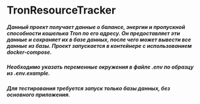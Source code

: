 <h1>TronResourceTracker</h1>

<h5>Данный проект получает данные о балансе, энергии и пропускной способности кошелька Tron по его адресу. 
  Он предоставляет эти данные и сохраняет их в базе данных, после чего может вывести все данные из базы. 
  Проект запускается в контейнере с использованием docker-compose.</h5>

<h5>Необходимо указать переменные окружения в файле .env по образцу из .env.example.</h5>

<h5>Для тестирования требуется запуск только базы данных, без основного приложения.</h5>
